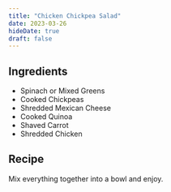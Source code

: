 ```yaml
---
title: "Chicken Chickpea Salad"
date: 2023-03-26
hideDate: true
draft: false
---
```



## Ingredients
- Spinach or Mixed Greens
- Cooked Chickpeas
- Shredded Mexican Cheese
- Cooked Quinoa
- Shaved Carrot
- Shredded Chicken

## Recipe

Mix everything together into a bowl and enjoy.